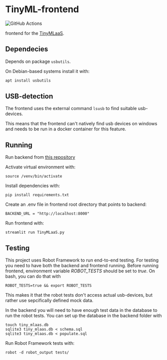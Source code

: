 # TinyML-frontend

![GitHub Actions](https://github.com/TinyMLaas/TinyML-frontend/actions/workflows/frontend_pylint.yml/badge.svg)

frontend for the [TinyMLaaS](https://github.com/JeHugawa/TinyMLaaS-main).

## Dependecies

Depends on package `usbutils`.

On Debian-based systems install it with:

```bash
apt install usbutils
```

## USB-detection

The frontend uses the external command `lsusb` to find suitable usb-devices.

This means that the frontend can't natively find usb devices on windows and needs to be run in a docker container for this feature.

## Running

Run backend from [this repository](https://github.com/TinyMLaas/TinyML-backend)

Activate virtual environment with:

```
source /venv/bin/activate
```

Install dependencies with:

```
pip install requirements.txt
```

Create an .env file in frontend root directory that points to backend:

```
BACKEND_URL = "http://localhost:8000"
```

Run frontend with:

```
streamlit run TinyMLaaS.py
```

## Testing

This project uses Robot Framework to run end-to-end testing. For testing you need to have both the backend and frontend running. Before running frontend, environment variable _ROBOT_TESTS_ 
should be set to _true_. On bash, you can do that with

```
ROBOT_TESTS=true && export ROBOT_TESTS
```

This makes it that the robot tests don't access actual usb-devices, but rather use sepcifically defined mock data.

In the backend you will need to have enough test data in the database to run the robot tests. You can set up the database in the backend folder with

```
touch tiny_mlaas.db
sqlite3 tiny_mlaas.db < schema.sql
sqlite3 tiny_mlaas.db < populate.sql
```

Run Robot Framework tests with:

```
robot -d robot_output tests/
```



